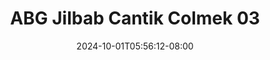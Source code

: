 --- 
title: "ABG Jilbab Cantik Colmek 03"
description: "download   ABG Jilbab Cantik Colmek 03 gratis full baru"
date: 2024-10-01T05:56:12-08:00
file_code: "x3356lanm4ed"
draft: false
cover: "xndcj902k9256lso.jpg"
tags: ["ABG", "Jilbab", "Cantik", "Colmek", "bokep-indo", "bokep-viral", "bokep-ig"]
length: 65
fld_id: "1483822"
foldername: "Adinda"
categories: ["Adinda"]
views: 0
---